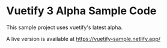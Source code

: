 # Vuetify 3 Alpha Sample Code

This sample project uses vuetify's latest alpha.

A live version is available at https://vuetify-sample.netlify.app/

